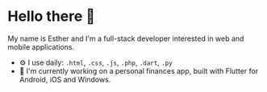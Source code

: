 # Hello there 👋

My name is Esther and I'm a full-stack developer interested in web and mobile applications.

- ⚙️ I use daily: `.html`, `.css`, `.js`, `.php`, `.dart`, `.py`
- 📌 I'm currently working on a personal finances app, built with Flutter for Android, iOS and Windows.
